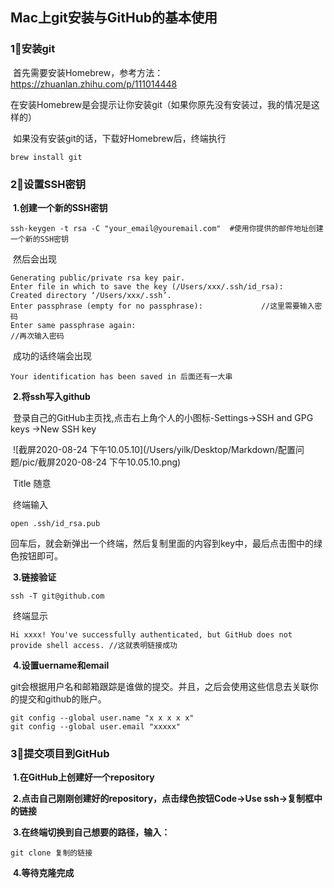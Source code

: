 ## Mac上git安装与GitHub的基本使用

### 1⃣️安装git

​	首先需要安装Homebrew，参考方法：https://zhuanlan.zhihu.com/p/111014448

​	在安装Homebrew是会提示让你安装git（如果你原先没有安装过，我的情况是这样的）

​	如果没有安装git的话，下载好Homebrew后，终端执行

```
brew install git
```

### 2⃣️设置SSH密钥

​	**1.创建一个新的SSH密钥**

```
ssh-keygen -t rsa -C "your_email@youremail.com"  #使用你提供的邮件地址创建一个新的SSH密钥
```

​		然后会出现

```
Generating public/private rsa key pair.
Enter file in which to save the key (/Users/xxx/.ssh/id_rsa):
Created directory ‘/Users/xxx/.ssh’.
Enter passphrase (empty for no passphrase):				//这里需要输入密码
Enter same passphrase again:											//再次输入密码
```

​		成功的话终端会出现

```
Your identification has been saved in 后面还有一大串
```

​	**2.将ssh写入github**

​		登录自己的GitHub主页找,点击右上角个人的小图标-Settings->SSH and GPG keys ->New SSH key

​			![截屏2020-08-24 下午10.05.10](/Users/yilk/Desktop/Markdown/配置问题/pic/截屏2020-08-24 下午10.05.10.png)

​		Title 随意 

​		终端输入

```
open .ssh/id_rsa.pub 
```

​		回车后，就会新弹出一个终端，然后复制里面的内容到key中，最后点击图中的绿色按钮即可。

​	**3.链接验证**

```
ssh -T git@github.com 
```

​		终端显示

```
Hi xxxx! You've successfully authenticated, but GitHub does not provide shell access. //这就表明链接成功
```

​	**4.设置uername和email**

​		git会根据用户名和邮箱跟踪是谁做的提交。并且，之后会使用这些信息去关联你的提交和github的账户。

```
git config --global user.name "x x x x x"
git config --global user.email "xxxxx"
```

### 3⃣️提交项目到GitHub

​	**1.在GitHub上创建好一个repository**

​	**2.点击自己刚刚创建好的repository，点击绿色按钮Code->Use ssh->复制框中的链接**

​	**3.在终端切换到自己想要的路径，输入：**

```
git clone 复制的链接
```

​	**4.等待克隆完成**

